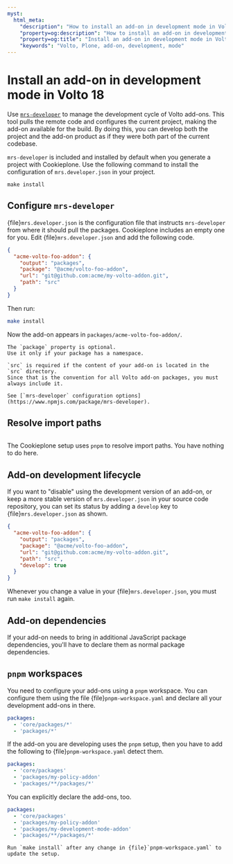 ```yaml
---
myst:
  html_meta:
    "description": "How to install an add-on in development mode in Volto 18 in your Plone project"
    "property=og:description": "How to install an add-on in development mode in Volto 18 in your Plone project"
    "property=og:title": "Install an add-on in development mode in Volto 18"
    "keywords": "Volto, Plone, add-on, development, mode"
---
```


# Install an add-on in development mode in Volto 18

Use [`mrs-developer`](https://www.npmjs.com/package/mrs-developer) to manage the development cycle of Volto add-ons.
This tool pulls the remote code and configures the current project, making the add-on available for the build.
By doing this, you can develop both the project and the add-on product as if they were both part of the current codebase.

`mrs-developer` is included and installed by default when you generate a project with Cookieplone.
Use the following command to install the configuration of `mrs.developer.json` in your project.

```shell
make install
```


## Configure `mrs-developer`

{file}`mrs.developer.json` is the configuration file that instructs `mrs-developer` from where it should pull the packages.
Cookieplone includes an empty one for you.
Edit {file}`mrs.developer.json` and add the following code.

```json
{
  "acme-volto-foo-addon": {
    "output": "packages",
    "package": "@acme/volto-foo-addon",
    "url": "git@github.com:acme/my-volto-addon.git",
    "path": "src"
  }
}
```

Then run:

```bash
make install
```

Now the add-on appears in `packages/acme-volto-foo-addon/`.

```{note}
The `package` property is optional.
Use it only if your package has a namespace.

`src` is required if the content of your add-on is located in the `src` directory.
Since that is the convention for all Volto add-on packages, you must always include it.
```

```{seealso}
See [`mrs-developer` configuration options](https://www.npmjs.com/package/mrs-developer).
```


## Resolve import paths

```{versionadded} Volto 18.0.0-alpha.43
```

The Cookieplone setup uses `pnpm` to resolve import paths.
You have nothing to do here.


## Add-on development lifecycle

If you want to "disable" using the development version of an add-on, or keep a more stable version of `mrs.developer.json` in your source code repository, you can set its status by adding a `develop` key to {file}`mrs.developer.json` as shown.

```json
{
  "acme-volto-foo-addon": {
    "output": "packages",
    "package": "@acme/volto-foo-addon",
    "url": "git@github.com:acme/my-volto-addon.git",
    "path": "src",
    "develop": true
  }
}
```

Whenever you change a value in your {file}`mrs.developer.json`, you must run `make install` again.


## Add-on dependencies

If your add-on needs to bring in additional JavaScript package dependencies, you'll have to declare them as normal package dependencies.


## `pnpm` workspaces

You need to configure your add-ons using a `pnpm` workspace.
You can configure them using the file {file}`pnpm-workspace.yaml` and declare all your development add-ons in there.

```yaml
packages:
  - 'core/packages/*'
  - 'packages/*'
```

If the add-on you are developing uses the `pnpm` setup, then you have to add the following to {file}`pnpm-workspace.yaml` detect them.

```yaml
packages:
  - 'core/packages'
  - 'packages/my-policy-addon'
  - 'packages/**/packages/*'
```

You can explicitly declare the add-ons, too.

```yaml
packages:
  - 'core/packages'
  - 'packages/my-policy-addon'
  - 'packages/my-development-mode-addon'
  - 'packages/**/packages/*'
```

```{important}
Run `make install` after any change in {file}`pnpm-workspace.yaml` to update the setup.
```
